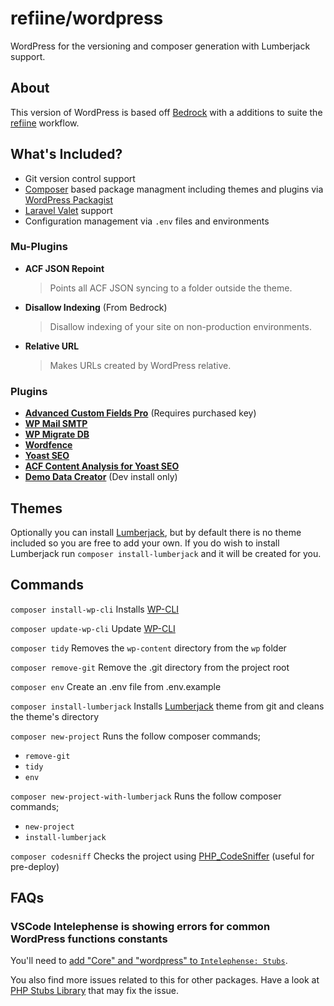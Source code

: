 # refiine/wordpress

WordPress for the versioning and composer generation with Lumberjack support.

## About

This version of WordPress is based off [Bedrock][1] with a additions to suite
the [refiine][15] workflow.

## What's Included?

-   Git version control support
-   [Composer][8] based package managment including themes and plugins via
    [WordPress Packagist][9]
-   [Laravel Valet][10] support
-   Configuration management via `.env` files and environments

### Mu-Plugins

-   **ACF JSON Repoint**
    > Points all ACF JSON syncing to a folder outside the theme.
-   **Disallow Indexing** (From Bedrock)
    > Disallow indexing of your site on non-production environments.
-   **Relative URL**
    > Makes URLs created by WordPress relative.

### Plugins

-   **[Advanced Custom Fields Pro][4]** (Requires purchased key)
-   **[WP Mail SMTP][5]**
-   **[WP Migrate DB][6]**
-   **[Wordfence][11]**
-   **[Yoast SEO][12]**
-   **[ACF Content Analysis for Yoast SEO][13]**
-   **[Demo Data Creator][7]** (Dev install only)

## Themes

Optionally you can install [Lumberjack][2], but by default there is no theme
included so you are free to add your own. If you do wish to install Lumberjack
run `composer install-lumberjack` and it will be created for you.

## Commands

`composer install-wp-cli`
Installs [WP-CLI][3]

`composer update-wp-cli`
Update [WP-CLI][3]

`composer tidy`
Removes the `wp-content` directory from the `wp` folder

`composer remove-git`
Remove the .git directory from the project root

`composer env`
Create an .env file from .env.example

`composer install-lumberjack`
Installs [Lumberjack][2] theme from git and cleans the theme's directory

`composer new-project`
Runs the follow composer commands;

-   `remove-git`
-   `tidy`
-   `env`

`composer new-project-with-lumberjack`
Runs the follow composer commands;

-   `new-project`
-   `install-lumberjack`

`composer codesniff`
Checks the project using [PHP_CodeSniffer][14] (useful for pre-deploy)

## FAQs

### VSCode Intelephense is showing errors for common WordPress functions constants

You'll need to [add "Core" and "wordpress" to `Intelephense: Stubs`][16].

You also find more issues related to this for other packages. Have a look at
[PHP Stubs Library][17] that may fix the issue.

[1]: https://roots.io/bedrock/
[2]: https://github.com/Rareloop/lumberjack
[3]: https://wp-cli.org/
[4]: https://advancedcustomfields.com/
[5]: https://wordpress.org/plugins/wp-mail-smtp/
[6]: https://wordpress.org/plugins/wp-migrate-db/
[7]: https://wordpress.org/plugins/demo-data-creator/
[8]: https://getcomposer.org/
[9]: https://wpackagist.org/
[10]: https://laravel.com/docs/8.x/valet
[11]: https://www.wordfence.com/
[12]: https://yoast.com/wordpress/plugins/seo/
[13]: https://wordpress.org/plugins/acf-content-analysis-for-yoast-seo/
[14]: https://github.com/squizlabs/PHP_CodeSniffer
[15]: https://refiine.co.uk/
[16]: https://github.com/bmewburn/intelephense-docs/issues/2#issuecomment-896967994
[17]: https://github.com/orgs/php-stubs/repositories
